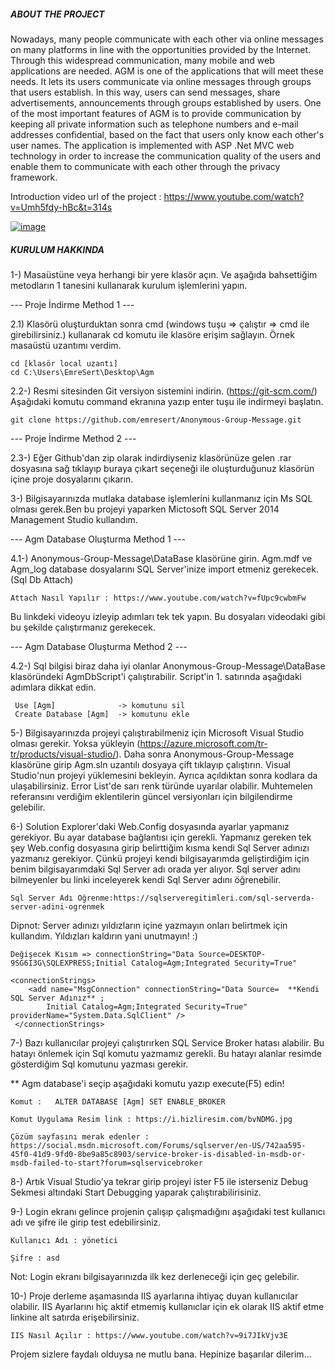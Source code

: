 
##### ABOUT THE PROJECT #####

Nowadays, many people communicate with each other via online messages on many platforms in line with the opportunities provided by the Internet. Through this widespread communication, many mobile and web applications are needed. AGM is one of the applications that will meet these needs. It lets its users communicate via online messages through groups that users establish. In this way, users can send messages, share advertisements, announcements through groups established by users. One of the most important features of AGM is to provide communication by keeping all private information such as telephone numbers and e-mail addresses confidential, based on the fact that users only know each other's user names. The application is implemented with ASP .Net MVC web technology in order to increase the communication quality of the users and enable them to communicate with each other through the privacy framework.

Introduction video url of the project : https://www.youtube.com/watch?v=Umh5fdy-hBc&t=314s

[![image](https://i.hizliresim.com/Xb19kR.jpg)](https://hizliresim.com/Xb19kR)

##### KURULUM HAKKINDA #####

1-) Masaüstüne veya herhangi bir yere klasör açın. Ve aşağıda bahsettiğim metodların 1 tanesini kullanarak kurulum işlemlerini yapın.

--- Proje İndirme Method 1 ---

2.1) Klasörü oluşturduktan sonra cmd (windows tuşu => çalıştır => cmd ile girebilirsiniz.) kullanarak cd komutu ile klasöre erişim sağlayın. Örnek masaüstü uzantımı verdim.

    cd [klasör local uzantı]
    cd C:\Users\EmreSert\Desktop\Agm 

2.2-) Resmi sitesinden Git versiyon sistemini indirin. (https://git-scm.com/)
    Aşağıdaki komutu command ekranına yazıp enter tuşu ile indirmeyi başlatın.

    git clone https://github.com/emresert/Anonymous-Group-Message.git

--- Proje İndirme Method 2 ---

2.3-) Eğer Github'dan zip olarak indirdiyseniz klasörünüze gelen .rar dosyasına sağ tıklayıp buraya çıkart seçeneği ile oluşturduğunuz klasörün içine proje dosyalarını çıkarın.

3-) Bilgisayarınızda mutlaka database işlemlerini kullanmanız için Ms SQL olması gerek.Ben bu projeyi yaparken Mictosoft SQL Server 2014 Management Studio kullandım.

--- Agm Database Oluşturma Method 1 ---

4.1-) Anonymous-Group-Message\DataBase klasörüne girin. Agm.mdf ve Agm_log database dosyalarını SQL Server'inize import etmeniz gerekecek.(Sql Db Attach)

    Attach Nasıl Yapılır : https://www.youtube.com/watch?v=fUpc9cwbmFw

Bu linkdeki videoyu izleyip adımları tek tek yapın. Bu dosyaları videodaki gibi bu şekilde çalıştırmanız gerekecek.

--- Agm Database  Oluşturma Method 2 ---

4.2-) Sql bilgisi biraz daha iyi olanlar Anonymous-Group-Message\DataBase klasöründeki AgmDbScript'i çalıştırabilir. Script'in 1. satırında aşağıdaki adımlara dikkat edin.

     Use [Agm] 	            -> komutunu sil
     Create Database [Agm]  -> komutunu ekle 

5-) Bilgisayarınızda projeyi çalıştırabilmeniz için Microsoft Visual Studio olması gerekir. Yoksa yükleyin (https://azure.microsoft.com/tr-tr/products/visual-studio/). Daha sonra Anonymous-Group-Message klasörüne girip Agm.sln uzantılı dosyaya çift tıklayıp çalıştırın. Visual Studio'nun projeyi yüklemesini bekleyin. Ayrıca açıldıktan sonra kodlara da ulaşabilirsiniz. Error List'de sarı renk türünde uyarılar olabilir. Muhtemelen referansını verdiğim eklentilerin güncel versiyonları için bilgilendirme gelebilir.

6-) Solution Explorer'daki Web.Config dosyasında ayarlar yapmanız gerekiyor. Bu ayar database bağlantısı için gerekli.
Yapmanız gereken tek şey Web.config dosyasına girip belirttiğim kısma kendi Sql Server adınızı yazmanız gerekiyor. Çünkü projeyi kendi bilgisayarımda geliştirdiğim için benim bilgisayarımdaki Sql Server adı orada yer alıyor. Sql server adını bilmeyenler bu linki inceleyerek kendi Sql Server adını öğrenebilir.

    Sql Server Adı Öğrenme:https://sqlserveregitimleri.com/sql-serverda-server-adini-ogrenmek

Dipnot: Server adınızı yıldızların içine yazmayın onları belirtmek için kullandım. Yıldızları kaldırın yani unutmayın! :)

    Değişecek Kısım => connectionString="Data Source=DESKTOP-9SG6I3G\SQLEXPRESS;Initial Catalog=Agm;Integrated Security=True"

    <connectionStrings>
        <add name="MsgConnection" connectionString="Data Source=  **Kendi SQL Server Adınız** ;
            Initial Catalog=Agm;Integrated Security=True" providerName="System.Data.SqlClient" />
     </connectionStrings>

7-) Bazı kullanıcılar projeyi çalıştırırken SQL Service Broker hatası alabilir. Bu hatayı önlemek için Sql komutu yazmamız gerekli. Bu hatayı alanlar resimde gösterdiğim Sql komutunu yazması gerekir.

** Agm database'i seçip aşağıdaki komutu yazıp execute(F5) edin!

    Komut :   ALTER DATABASE [Agm] SET ENABLE_BROKER

    Komut Uygulama Resim link : https://i.hizliresim.com/bvNDMG.jpg

    Çözüm sayfasını merak edenler : https://social.msdn.microsoft.com/Forums/sqlserver/en-US/742aa595-45f0-41d9-9fd0-8be9a85c8903/service-broker-is-disabled-in-msdb-or-msdb-failed-to-start?forum=sqlservicebroker

8-) Artık Visual Studio'ya tekrar girip projeyi ister F5 ile isterseniz Debug Sekmesi altındaki Start Debugging yaparak çalıştırabilirisiniz. 

9-) Login ekranı gelince projenin çalışıp çalışmadığını aşağıdaki test kullanıcı adı ve şifre ile girip test edebilirsiniz. 

    Kullanıcı Adı : yönetici
    
    Şifre : asd

Not: Login ekranı bilgisayarınızda ilk kez derleneceği için geç gelebilir.

10-) Proje derleme aşamasında IIS ayarlarına ihtiyaç duyan kullanıcılar olabilir. IIS Ayarlarını hiç aktif etmemiş kullanıclar için ek olarak IIS aktif etme linkine alt satırda erişebilirsiniz.

    IIS Nasıl Açılır : https://www.youtube.com/watch?v=9i7JIkVjv3E

Projem sizlere faydalı olduysa ne mutlu bana. Hepinize başarılar dilerim...







